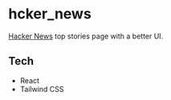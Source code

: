 # hcker_news

[Hacker News](https://news.ycombinator.com/news) top stories page with a better UI.

## Tech

-   React
-   Tailwind CSS
